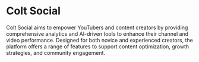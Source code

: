 # Colt Social

Colt Social aims to empower YouTubers and content creators by providing comprehensive analytics and AI-driven tools to enhance their channel and video performance. Designed for both novice and experienced creators, the platform offers a range of features to support content optimization, growth strategies, and community engagement.
